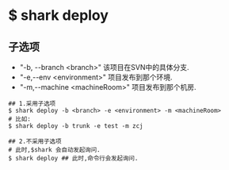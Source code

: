 # $ shark deploy
## 子选项
* "-b, --branch \<branch\>" 该项目在SVN中的具体分支.
* "-e,--env \<environment\>" 项目发布到那个环境.
* "-m,--machine \<machineRoom\>" 项目发布到那个机房.

```shell
## 1.采用子选项
$ shark deploy -b <branch> -e <environment> -m <machineRoom>
# 比如:
$ shark deploy -b trunk -e test -m zcj

## 2.不采用子选项
# 此时,$shark 会自动发起询问.
$ shark deploy ## 此时,命令行会发起询问.
```